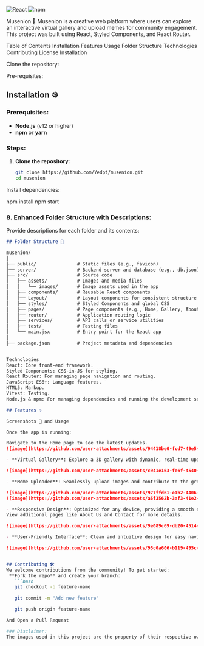 ![React](https://img.shields.io/badge/React-17.0.2-blue)
![npm](https://img.shields.io/badge/npm-6.14.8-red)

Musenion 🎨
Musenion is a creative web platform where users can explore an interactive virtual gallery and upload memes for community engagement. 
This project was built using React, Styled Components, and React Router.

Table of Contents
Installation
Features
Usage
Folder Structure
Technologies
Contributing
License
Installation


Clone the repository:

Pre-requisites:
## Installation ⚙️
### Prerequisites:
- **Node.js** (v12 or higher)
- **npm** or **yarn**

### Steps:
1. **Clone the repository:**
   ```bash
   git clone https://github.com/Yedpt/musenion.git
   cd musenion

Install dependencies:

npm install
npm start


### 8. **Enhanced Folder Structure with Descriptions:**
Provide descriptions for each folder and its contents:
```markdown
## Folder Structure 📂

musenion/
│
├── public/               # Static files (e.g., favicon)
├── server/               # Backend server and database (e.g., db.json)
├── src/                  # Source code
│   ├── assets/           # Images and media files
│   │   └── images/       # Image assets used in the app
│   ├── components/       # Reusable React components
│   ├── Layout/           # Layout components for consistent structure
│   ├── styles/           # Styled Components and global CSS
│   ├── pages/            # Page components (e.g., Home, Gallery, About Us)
│   ├── router/           # Application routing logic
│   ├── services/         # API calls or service utilities
│   ├── test/             # Testing files
│   └── main.jsx          # Entry point for the React app
│
├── package.json          # Project metadata and dependencies


Technologies
React: Core front-end framework.
Styled Components: CSS-in-JS for styling.
React Router: For managing page navigation and routing.
JavaScript ES6+: Language features.
HTML5: Markup.
Vitest: Testing.
Node.js & npm: For managing dependencies and running the development server.

## Features ✨

Screenshots 📸 and Usage

Once the app is running:

Navigate to the Home page to see the latest updates.
![image](https://github.com/user-attachments/assets/94418be0-fcd7-49e5-9db5-2d040659d149)

- **Virtual Gallery**: Explore a 3D gallery with dynamic, real-time updates of artworks and memes.

![image](https://github.com/user-attachments/assets/c941e163-fe6f-4540-b756-447e82854043)

- **Meme Uploader**: Seamlessly upload images and contribute to the growing collection.

![image](https://github.com/user-attachments/assets/977ffd61-e1b2-4406-9a83-3b18d28d0667)
![image](https://github.com/user-attachments/assets/a5f3562b-3af3-41e2-aeb5-edb32c4daed0)

- **Responsive Design**: Optimized for any device, providing a smooth experience across all screen sizes.
View additional pages like About Us and Contact for more details.

![image](https://github.com/user-attachments/assets/9e089c69-db20-4514-bc63-5e203434c41f)

- **User-Friendly Interface**: Clean and intuitive design for easy navigation.

![image](https://github.com/user-attachments/assets/95c0a606-b119-495c-b3ec-aea7fe5149dc)


## Contributing 🛠
We welcome contributions from the community! To get started:
 **Fork the repo** and create your branch:
   ```bash
   git checkout -b feature-name
   
   git commit -m "Add new feature"

   git push origin feature-name

And Open a Pull Request

### Disclaimer:
The images used in this project are the property of their respective owners and are protected by copyright. They have been utilized solely for educational and demonstrative purposes. No copyright infringement is intended, nor is there any profit being made from their use. If you are the copyright holder of any image and wish for it to be removed or clarified, please contact us.

